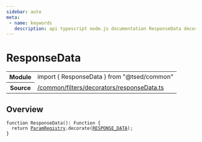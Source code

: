 ```yaml
---
sidebar: auto
meta:
 - name: keywords
   description: api typescript node.js documentation ResponseData decorator
---
```

# ResponseData <Badge text="Decorator" type="decorator"/>
<!-- Summary -->
<section class="symbol-info"><table class="is-full-width"><tbody><tr><th>Module</th><td><div class="lang-typescript"><span class="token keyword">import</span> { ResponseData }&nbsp;<span class="token keyword">from</span>&nbsp;<span class="token string">"@tsed/common"</span></div></td></tr><tr><th>Source</th><td><a href="https://github.com/Romakita/ts-express-decorators/blob/v4.30.2/src//common/filters/decorators/responseData.ts#L0-L0">/common/filters/decorators/responseData.ts</a></td></tr></tbody></table></section>

<!-- Overview -->
## Overview


<pre><code class="typescript-lang ">function <span class="token function">ResponseData</span><span class="token punctuation">(</span><span class="token punctuation">)</span><span class="token punctuation">:</span> Function <span class="token punctuation">{</span>
  return <a href="/api/common/filters/registries/ParamRegistry.html"><span class="token">ParamRegistry</span></a>.<span class="token function">decorate</span><span class="token punctuation">(</span><a href="/api/common/filters/constants/RESPONSE_DATA.html"><span class="token">RESPONSE_DATA</span></a><span class="token punctuation">)</span><span class="token punctuation">;</span>
<span class="token punctuation">}</span>
</code></pre>